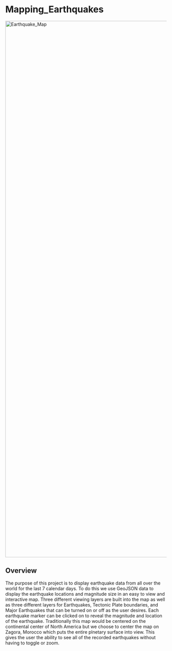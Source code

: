# Mapping_Earthquakes

<img width="1677" alt="Earthquake_Map" src="https://user-images.githubusercontent.com/112291888/222927405-427e5aa4-11da-4b85-8f90-404348720ba9.png">

## Overview

The purpose of this project is to display earthquake data from all over the world for the last 7 calendar days. To do this we use GeoJSON data to display the earthquake locations and magnitude size in an easy to view and interactive map. Three different viewing layers are built into the map as well as three different layers for Earthquakes, Tectonic Plate boundaries, and Major Earthquakes that can be turned on or off as the user desires. Each earthquake marker can be clicked on to reveal the magnitude and location of the earthquake. Traditionally this map would be centered on the continental center of North America but we choose to center the map on Zagora, Morocco which puts the entire plnetary surface into view. This gives the user the ability to see all of the recorded earthquakes without having to toggle or zoom. 